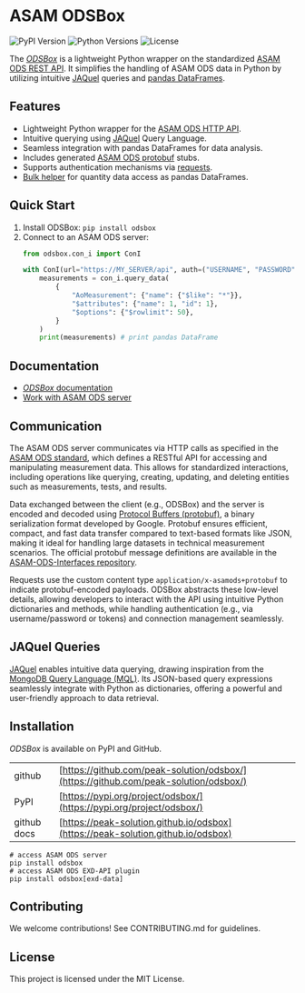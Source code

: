 # ASAM ODSBox

![PyPI Version](https://img.shields.io/pypi/v/odsbox)
![Python Versions](https://img.shields.io/pypi/pyversions/odsbox)
![License](https://img.shields.io/github/license/peak-solution/odsbox)

The [*ODSBox*](https://peak-solution.github.io/odsbox) is a lightweight Python wrapper on the standardized
[ASAM ODS REST API](https://www.asam.net/standards/detail/ods/wiki/). It simplifies the handling of ASAM ODS data
in Python by utilizing intuitive [JAQuel](https://peak-solution.github.io/odsbox/jaquel.html#examples) queries
and [pandas DataFrames](https://pandas.pydata.org/).

## Features

- Lightweight Python wrapper for the [ASAM ODS HTTP API](https://www.asam.net/standards/detail/ods/wiki/#TechnicalContent).
- Intuitive querying using [JAQuel](https://peak-solution.github.io/odsbox/jaquel.html#examples) Query Language.
- Seamless integration with pandas DataFrames for data analysis.
- Includes generated [ASAM ODS protobuf](https://github.com/asam-ev/ASAM-ODS-Interfaces) stubs.
- Supports authentication mechanisms via [requests](https://pypi.org/project/requests/).
- [Bulk helper](https://peak-solution.github.io/odsbox/odsbox.html#odsbox.con_i.ConI.bulk) for quantity data access as
  pandas DataFrames.

## Quick Start

1. Install ODSBox: `pip install odsbox`
2. Connect to an ASAM ODS server:
    ```python
    from odsbox.con_i import ConI

    with ConI(url="https://MY_SERVER/api", auth=("USERNAME", "PASSWORD")) as con_i:
        measurements = con_i.query_data(
            {
                "AoMeasurement": {"name": {"$like": "*"}},
                "$attributes": {"name": 1, "id": 1},
                "$options": {"$rowlimit": 50},
            }
        )
        print(measurements) # print pandas DataFrame
    ```

## Documentation

* [*ODSBox* documentation](https://peak-solution.github.io/odsbox)
* [Work with ASAM ODS server](https://peak-solution.github.io/data_management_learning_path/ods/query-asam-server.html)

## Communication

The ASAM ODS server communicates via HTTP calls as specified in the [ASAM ODS standard](https://www.asam.net/standards/detail/ods/wiki/#TechnicalContent), which defines a RESTful API for accessing and manipulating measurement data. This allows for standardized interactions, including operations like querying, creating, updating, and deleting entities such as measurements, tests, and results.

Data exchanged between the client (e.g., ODSBox) and the server is encoded and decoded using [Protocol Buffers (protobuf)](https://protobuf.dev/programming-guides/proto3/), a binary serialization format developed by Google. Protobuf ensures efficient, compact, and fast data transfer compared to text-based formats like JSON, making it ideal for handling large datasets in technical measurement scenarios. The official protobuf message definitions are available in the [ASAM-ODS-Interfaces repository](https://github.com/asam-ev/ASAM-ODS-Interfaces).

Requests use the custom content type `application/x-asamods+protobuf` to indicate protobuf-encoded payloads. ODSBox abstracts these low-level details, allowing developers to interact with the API using intuitive Python dictionaries and methods, while handling authentication (e.g., via username/password or tokens) and connection management seamlessly.

## JAQuel Queries

[JAQuel](https://peak-solution.github.io/odsbox/jaquel.html#examples) enables intuitive data querying, drawing inspiration from the [MongoDB Query Language (MQL)](https://www.mongodb.com/docs/manual/tutorial/query-documents/). Its JSON-based query expressions seamlessly integrate with Python as dictionaries, offering a powerful and user-friendly approach to data retrieval.

## Installation

*ODSBox* is available on PyPI and GitHub.

|               |                                                                                      |
| :------------ | :----------------------------------------------------------------------------------- |
| github        | [https://github.com/peak-solution/odsbox/](https://github.com/peak-solution/odsbox/) |
| PyPI          | [https://pypi.org/project/odsbox/](https://pypi.org/project/odsbox/)                 |
| github docs   | [https://peak-solution.github.io/odsbox](https://peak-solution.github.io/odsbox)     |

```shell
# access ASAM ODS server
pip install odsbox
# access ASAM ODS EXD-API plugin
pip install odsbox[exd-data]
```

## Contributing

We welcome contributions! See CONTRIBUTING.md for guidelines.

## License

This project is licensed under the MIT License.
